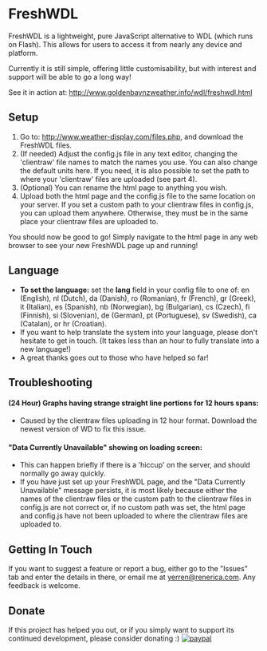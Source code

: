# FreshWDL

FreshWDL is a lightweight, pure JavaScript alternative to WDL (which runs on Flash).
This allows for users to access it from nearly any device and platform.

Currently it is still simple, offering little customisability, but with interest and support will be able to go a long way!

See it in action at: http://www.goldenbaynzweather.info/wdl/freshwdl.html


## Setup

1. Go to: http://www.weather-display.com/files.php, and download the FreshWDL files.
2. (If needed) Adjust the config.js file in any text editor, changing the 'clientraw' file names to match the names you use. You can also change the default units here. If you need, it is also possible to set the path to where your 'clientraw' files are uploaded (see part 4).
3. (Optional) You can rename the html page to anything you wish. 
4. Upload both the html page and the config.js file to the same location on your server. If you set a custom path to your clientraw files in config.js, you can upload them anywhere. Otherwise, they must be in the same place your clientraw files are uploaded to.

You should now be good to go! Simply navigate to the html page in any web browser to see your new FreshWDL page up and running!

## Language
- **To set the language:** set the **lang** field in your config file to one of: en (English), nl (Dutch), da (Danish), ro (Romanian), fr (French), gr (Greek), it (Italian), es (Spanish), nb (Norwegian), bg (Bulgarian), cs (Czech), fi (Finnish), si (Slovenian), de (German), pt (Portuguese), sv (Swedish), ca (Catalan), or hr (Croatian).
- If you want to help translate the system into your language, please don't hesitate to get in touch. (It takes less than an hour to fully translate into a new language!)
- A great thanks goes out to those who have helped so far!

## Troubleshooting
#### (24 Hour) Graphs having strange straight line portions for 12 hours spans:
- Caused by the clientraw files uploading in 12 hour format. Download the newest version of WD to fix this issue.

#### "Data Currently Unavailable" showing on loading screen:
- This can happen briefly if there is a 'hiccup' on the server, and should normally go away quickly.
- If you have just set up your FreshWDL page, and the "Data Currently Unavailable" message persists, it is most likely because either the names of the clientraw files or the custom path to the clientraw files in config.js are not correct or, if no custom path was set, the html page and config.js have not been uploaded to where the clientraw files are uploaded to.

## Getting In Touch
If you want to suggest a feature or report a bug, either go to the "Issues" tab and enter the details in there, or email me at yerren@renerica.com. Any feedback is welcome.

## Donate
If this project has helped you out, or if you simply want to support its continued development, please consider donating :)
[![paypal](https://www.paypalobjects.com/en_US/i/btn/btn_donateCC_LG.gif)](https://www.paypal.com/cgi-bin/webscr?cmd=_s-xclick&hosted_button_id=YUWBQ597CU24U)
